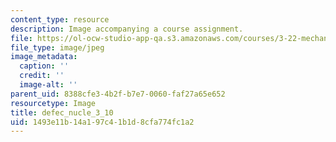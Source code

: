 ```yaml
---
content_type: resource
description: Image accompanying a course assignment.
file: https://ol-ocw-studio-app-qa.s3.amazonaws.com/courses/3-22-mechanical-behavior-of-materials-spring-2008/1493e11b14a197c41b1d8cfa774fc1a2_defec_nucle_3_10.jpg
file_type: image/jpeg
image_metadata:
  caption: ''
  credit: ''
  image-alt: ''
parent_uid: 8388cfe3-4b2f-b7e7-0060-faf27a65e652
resourcetype: Image
title: defec_nucle_3_10
uid: 1493e11b-14a1-97c4-1b1d-8cfa774fc1a2
---
```

